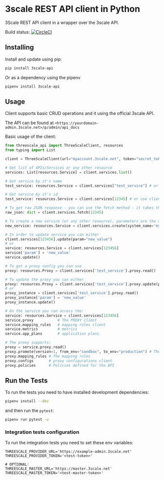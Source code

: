 # 3scale REST API client in Python

3Scale REST API client in a wrapper over the 3scale API.

Build status: [![CircleCI](https://circleci.com/gh/pestanko/3scale-api-python.svg?style=svg)](https://circleci.com/gh/pestanko/3scale-api-python)

## Installing

Install and update using pip:

```bash
pip install 3scale-api
```

Or as a dependency using the pipenv

```bash
pipenv install 3scale-api
```

## Usage

Client supports basic CRUD operations and it using the official 3scale API.

The API can be found at `<https://yourdomain-admin.3scale.net>/p/admin/api_docs`

Basic usage of the client:


```python
from threescale_api import ThreeScaleClient, resources
from typing import List

client = ThreeScaleClient(url="myaccount.3scale.net", token="secret_token", ssl_verify=True)

# Get list of APIs/Services or any other resource
services: List[resources.Service] = client.services.list()

# Get service by it's name
test_service: resources.Service = client.services["test_service"] # or use: client.services.read_by_name(system_name)

# Get service by it's id
test_service: resources.Service = client.services[12345] # or use client.services.read(id)

# To get raw JSON response - you can use the fetch method - it takes the service id
raw_json: dict = client.services.fetch(12345)

# To create a new service (or any other resource), parameters are the same as you would provide by the documentation
new_service: resources.Service = client.services.create(system_name='my_testing_service', name="My Testing service")

# In order to update service you can either
client.services[123456].update(param="new_value")
# or
service: resources.Service = client.services[123456]
service['param'] = 'new_value'
service.update()

# To get a proxy config you can use
proxy: resources.Proxy = client.services['test_service'].proxy.read()

# To update the proxy you can either
proxy: resources.Proxy = client.services['test_service'].proxy.update(parameter_to_update='update')
# or
proxy_instance = client.services['test_service'].proxy.read()
proxy_instance['param'] = 'new_value'
proxy_instance.update()

# On the service you can access the:
service: resources.Service = client.services[123456]
service.proxy           # The PROXY client
service.mapping_rules   # mapping rules client
service.metrics         # metrics
service.app_plans       # application plans

# The proxy supports:
proxy = service.proxy.read()
proxy.promote(version=1, from_env="sandbox", to_env="production") # The promote operation
proxy.mapping_rules # The mapping rules
proxy.configs       # proxy configurations client
proxy.policies      # Policies defined for the API
```

## Run the Tests

To run the tests you need to have installed development dependencies:
```bash
pipenv install --dev
```

and then run the `pytest`:

```bash
pipenv run pytest -v
```

### Integration tests configuration

To run the integration tests you need to set these env variables:
```
THREESCALE_PROVIDER_URL='https://example-admin.3scale.net'
THREESCALE_PROVIDER_TOKEN='<test-token>'

# OPTIONAL:
THREESCALE_MASTER_URL='https://master.3scale.net'
THREESCALE_MASTER_TOKEN='<test-master-token>'
```


